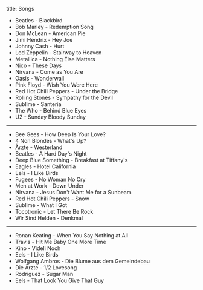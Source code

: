 title: Songs

* Beatles - Blackbird
* Bob Marley - Redemption Song
* Don McLean - American Pie
* Jimi Hendrix - Hey Joe
* Johnny Cash - Hurt
* Led Zeppelin - Stairway to Heaven
* Metallica - Nothing Else Matters
* Nico - These Days
* Nirvana - Come as You Are
* Oasis - Wonderwall
* Pink Floyd - Wish You Were Here
* Red Hot Chili Peppers - Under the Bridge
* Rolling Stones - Sympathy for the Devil
* Sublime - Santeria
* The Who - Behind Blue Eyes
* U2 - Sunday Bloody Sunday
---
* Bee Gees - How Deep Is Your Love?
* 4 Non Blondes - What's Up?
* Ärzte - Westerland
* Beatles - A Hard Day's Night
* Deep Blue Something - Breakfast at Tiffany's
* Eagles - Hotel California
* Eels - I Like Birds
* Fugees - No Woman No Cry
* Men at Work - Down Under
* Nirvana - Jesus Don't Want Me for a Sunbeam
* Red Hot Chili Peppers - Snow
* Sublime - What I Got
* Tocotronic - Let There Be Rock
* Wir Sind Helden - Denkmal
---
* Ronan Keating - When You Say Nothing at All
* Travis - Hit Me Baby One More Time
* Kino - Videli Noch
* Eels - I Like Birds
* Wolfgang Ambros - Die Blume aus dem Gemeindebau
* Die Ärzte - 1/2 Lovesong
* Rodriguez - Sugar Man
* Eels - That Look You Give That Guy

